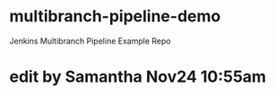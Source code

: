 # multibranch-pipeline-demo
Jenkins Multibranch Pipeline Example Repo
# edit by Samantha Nov24 10:55am

